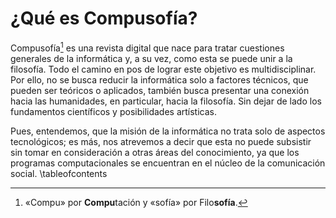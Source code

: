 # ¿Qué es Compusofía?

Compusofía[^1] es una revista digital que nace para tratar cuestiones generales de la informática y, a su vez, como esta se puede unir a la filosofía. Todo el camino en pos de lograr este objetivo es multidisciplinar. Por ello, no se busca reducir la informática solo a factores técnicos, que pueden ser teóricos o aplicados, también busca presentar una conexión hacia las humanidades, en particular, hacia la filosofía. Sin dejar de lado los fundamentos científicos y posibilidades artísticas. 

Pues, entendemos, que la misión de la informática no trata solo de aspectos tecnológicos; es más, nos atrevemos a decir que esta no puede subsistir sin tomar en consideración a otras áreas del conocimiento, ya que los programas computacionales se encuentran en el núcleo de la comunicación social. 
\tableofcontents <!-- you can use \toc as well -->


[^1]: «Compu» por **Compu**tación y «sofía» por Filo**sofía**.
